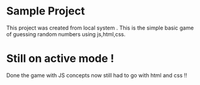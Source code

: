 # Sample Project 
This project was created from local system .
This is the simple basic game of guessing random numbers using js,html,css.
# Still on active mode !
Done the game with JS concepts now still had to go with html and css !!